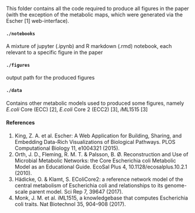 This folder contains all the code required to produce all figures in the paper (with the exception of the metabolic maps, which were generated via the Escher [1] web-interface).

#### `./notebooks`
A mixture of jupyter (.ipynb) and R markdown (.rmd) notebook, each relevant to a specific figure in the paper
#### `./figures`
output path for the produced figures
#### `./data`
Contains other metabolic models used to produced some figures, namely *E.coli* Core (ECC) [2], *E.coli* Core 2 (ECC2) [3], *i*ML1515 [3]

#### References
1. King, Z. A. et al. Escher: A Web Application for Building, Sharing, and Embedding Data-Rich Visualizations of Biological Pathways. PLOS Computational Biology 11, e1004321 (2015).
2. Orth, J. D., Fleming, R. M. T. & Palsson, B. Ø. Reconstruction and Use of Microbial Metabolic Networks: the Core Escherichia coli Metabolic Model as an Educational Guide. EcoSal Plus 4, 10.1128/ecosalplus.10.2.1 (2010).
3. Hädicke, O. & Klamt, S. EColiCore2: a reference network model of the central metabolism of Escherichia coli and relationships to its genome-scale parent model. Sci Rep 7, 39647 (2017).
4. Monk, J. M. et al. iML1515, a knowledgebase that computes Escherichia coli traits. Nat Biotechnol 35, 904–908 (2017).



